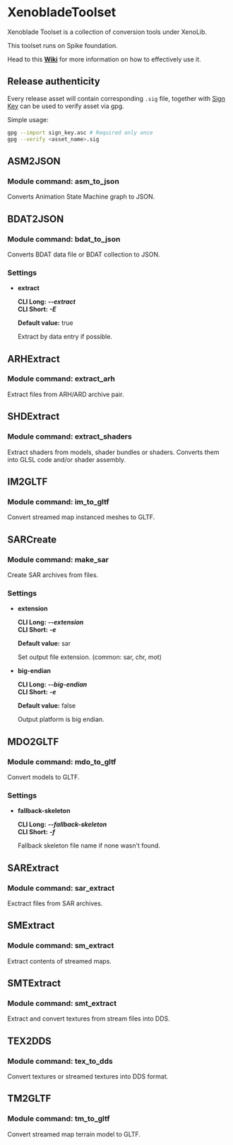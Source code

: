# XenobladeToolset

Xenoblade Toolset is a collection of conversion tools under XenoLib.

This toolset runs on Spike foundation.

Head to this **[Wiki](https://github.com/PredatorCZ/Spike/wiki/Spike)** for more information on how to effectively use it.

## Release authenticity

Every release asset will contain corresponding `.sig` file, together with [Sign Key](sign_key.asc) can be used to verify asset via gpg.

Simple usage:

```bash
gpg --import sign_key.asc # Required only once
gpg --verify <asset_name>.sig
```

## ASM2JSON

### Module command: asm_to_json

Converts Animation State Machine graph to JSON.

## BDAT2JSON

### Module command: bdat_to_json

Converts BDAT data file or BDAT collection to JSON.

### Settings

- **extract**

  **CLI Long:** ***--extract***\
  **CLI Short:** ***-E***

  **Default value:** true

  Extract by data entry if possible.

## ARHExtract

### Module command: extract_arh

Extract files from ARH/ARD archive pair.

## SHDExtract

### Module command: extract_shaders

Extract shaders from models, shader bundles or shaders. Converts them into GLSL code and/or shader assembly.

## IM2GLTF

### Module command: im_to_gltf

Convert streamed map instanced meshes to GLTF.

## SARCreate

### Module command: make_sar

Create SAR archives from files.

### Settings

- **extension**

  **CLI Long:** ***--extension***\
  **CLI Short:** ***-e***

  **Default value:** sar

  Set output file extension. (common: sar, chr, mot)

- **big-endian**

  **CLI Long:** ***--big-endian***\
  **CLI Short:** ***-e***

  **Default value:** false

  Output platform is big endian.

## MDO2GLTF

### Module command: mdo_to_gltf

Convert models to GLTF.

### Settings

- **fallback-skeleton**

  **CLI Long:** ***--fallback-skeleton***\
  **CLI Short:** ***-f***

  Fallback skeleton file name if none wasn't found.

## SARExtract

### Module command: sar_extract

Exctract files from SAR archives.

## SMExtract

### Module command: sm_extract

Extract contents of streamed maps.

## SMTExtract

### Module command: smt_extract

Extract and convert textures from stream files into DDS.

## TEX2DDS

### Module command: tex_to_dds

Convert textures or streamed textures into DDS format.

## TM2GLTF

### Module command: tm_to_gltf

Convert streamed map terrain model to GLTF.
